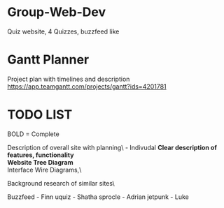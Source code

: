 # Group-Web-Dev
Quiz website, 4 Quizzes, buzzfeed like

# Gantt Planner
Project plan with timelines and description
https://app.teamgantt.com/projects/gantt?ids=4201781

# TODO LIST

BOLD = Complete

Description of overall site with planning\ - Indivudal
****Clear description of features, functionality**** \
****Website Tree Diagram****\
Interface Wire Diagrams,\

Background research of similar sites\

Buzzfeed - Finn
uquiz - Shatha
sprocle - Adrian
jetpunk - Luke
